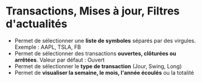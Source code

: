 # **Transactions, Mises à jour, Filtres d'actualités**

- Permet de sélectionner une **liste de symboles** séparés par des virgules. Exemple : AAPL, TSLA, FB
- Permet de sélectionner des transactions **ouvertes, clôturées ou arrêtées**. Valeur par défaut : Ouvert
- Permet de sélectionner le **type de transaction** (Jour, Swing, Long)
- Permet de **visualiser la semaine, le mois, l'année écoulés** ou la totalité
